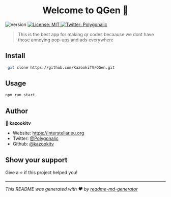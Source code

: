 <h1 align="center">Welcome to QGen 👋</h1>
<p>
  <img alt="Version" src="https://img.shields.io/badge/version-1.0.0-blue.svg?cacheSeconds=2592000" />
  <a href="https://github.com/KazookiTV/QGen/blob/master/LICENSE" target="_blank">
    <img alt="License: MIT" src="https://img.shields.io/badge/License-MIT-yellow.svg" />
  </a>
  <a href="https://twitter.com/Polygonalic" target="_blank">
    <img alt="Twitter: Polygonalic" src="https://img.shields.io/twitter/follow/Polygonalic.svg?style=social" />
  </a>
</p>

> This is the best app for making qr codes becaause we dont have those annoying pop-ups and ads everywhere

## Install

```sh
 git clone https://github.com/KazookiTV/QGen.git
```

## Usage

```sh
npm run start
```

## Author

👤 **kazookitv**

* Website: https://interstellar.eu.org
* Twitter: [@Polygonalic](https://twitter.com/Polygonalic)
* Github: [@kazookitv](https://github.com/kazookitv)

## Show your support

Give a ⭐️ if this project helped you!

***
_This README was generated with ❤️ by [readme-md-generator](https://github.com/kefranabg/readme-md-generator)_
